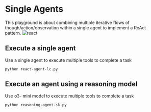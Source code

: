 # Single Agents

This playground is about combining multiple iterative flows of though/action/observation within a single agent to implement a ReAct pattern.
![react](/img/react.png)

## Execute a single agent

Use a single agent to execute multiple tools to complete a task

```
python react-agent-lc.py
```

## Execute an agent using a reasoning model

Use o3- mini model to execute multiple tools to complete a task

```
python reasoning-agent-sk.py
```